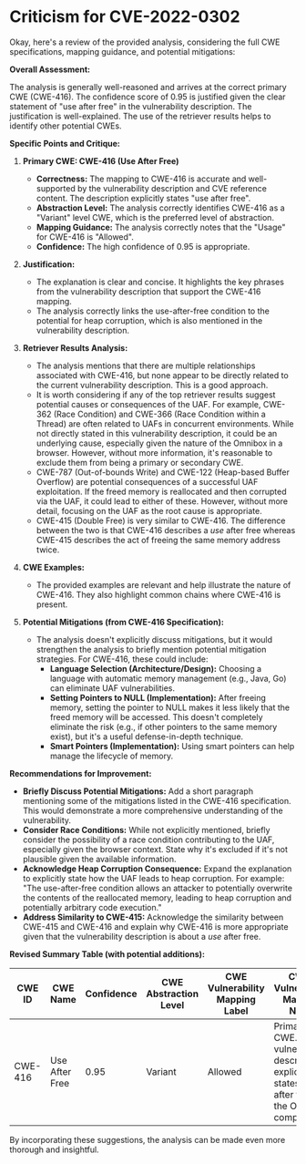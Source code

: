 # Criticism for CVE-2022-0302

Okay, here's a review of the provided analysis, considering the full CWE specifications, mapping guidance, and potential mitigations:

**Overall Assessment:**

The analysis is generally well-reasoned and arrives at the correct primary CWE (CWE-416). The confidence score of 0.95 is justified given the clear statement of "use after free" in the vulnerability description. The justification is well-explained. The use of the retriever results helps to identify other potential CWEs.

**Specific Points and Critique:**

1.  **Primary CWE: CWE-416 (Use After Free)**
    *   **Correctness:** The mapping to CWE-416 is accurate and well-supported by the vulnerability description and CVE reference content.  The description explicitly states "use after free".
    *   **Abstraction Level:** The analysis correctly identifies CWE-416 as a "Variant" level CWE, which is the preferred level of abstraction.
    *   **Mapping Guidance:** The analysis correctly notes that the "Usage" for CWE-416 is "Allowed".
    *   **Confidence:** The high confidence of 0.95 is appropriate.

2.  **Justification:**
    *   The explanation is clear and concise. It highlights the key phrases from the vulnerability description that support the CWE-416 mapping.
    *   The analysis correctly links the use-after-free condition to the potential for heap corruption, which is also mentioned in the vulnerability description.

3.  **Retriever Results Analysis:**
    *   The analysis mentions that there are multiple relationships associated with CWE-416, but none appear to be directly related to the current vulnerability description. This is a good approach.
    *   It is worth considering if any of the top retriever results suggest potential causes or consequences of the UAF. For example, CWE-362 (Race Condition) and CWE-366 (Race Condition within a Thread) are often related to UAFs in concurrent environments. While not directly stated in this vulnerability description, it could be an underlying cause, especially given the nature of the Omnibox in a browser. However, without more information, it's reasonable to exclude them from being a primary or secondary CWE.
    *   CWE-787 (Out-of-bounds Write) and CWE-122 (Heap-based Buffer Overflow) are potential consequences of a successful UAF exploitation. If the freed memory is reallocated and then corrupted via the UAF, it could lead to either of these. However, without more detail, focusing on the UAF as the root cause is appropriate.
    *  CWE-415 (Double Free) is very similar to CWE-416. The difference between the two is that CWE-416 describes a *use* after free whereas CWE-415 describes the act of freeing the same memory address twice.

4.  **CWE Examples:**
    *   The provided examples are relevant and help illustrate the nature of CWE-416. They also highlight common chains where CWE-416 is present.

5.  **Potential Mitigations (from CWE-416 Specification):**
    *   The analysis doesn't explicitly discuss mitigations, but it would strengthen the analysis to briefly mention potential mitigation strategies. For CWE-416, these could include:
        *   **Language Selection (Architecture/Design):**  Choosing a language with automatic memory management (e.g., Java, Go) can eliminate UAF vulnerabilities.
        *   **Setting Pointers to NULL (Implementation):**  After freeing memory, setting the pointer to NULL makes it less likely that the freed memory will be accessed. This doesn't completely eliminate the risk (e.g., if other pointers to the same memory exist), but it's a useful defense-in-depth technique.
        *   **Smart Pointers (Implementation):** Using smart pointers can help manage the lifecycle of memory.

**Recommendations for Improvement:**

*   **Briefly Discuss Potential Mitigations:** Add a short paragraph mentioning some of the mitigations listed in the CWE-416 specification. This would demonstrate a more comprehensive understanding of the vulnerability.
*   **Consider Race Conditions:** While not explicitly mentioned, briefly consider the possibility of a race condition contributing to the UAF, especially given the browser context.  State why it's excluded if it's not plausible given the available information.
*   **Acknowledge Heap Corruption Consequence:** Expand the explanation to explicitly state how the UAF leads to heap corruption. For example: "The use-after-free condition allows an attacker to potentially overwrite the contents of the reallocated memory, leading to heap corruption and potentially arbitrary code execution."
*   **Address Similarity to CWE-415:** Acknowledge the similarity between CWE-415 and CWE-416 and explain why CWE-416 is more appropriate given that the vulnerability description is about a *use* after free.

**Revised Summary Table (with potential additions):**

| CWE ID | CWE Name | Confidence | CWE Abstraction Level | CWE Vulnerability Mapping Label | CWE-Vulnerability Mapping Notes |
|---|---|---|---|---|---|
| CWE-416 | Use After Free | 0.95 | Variant | Allowed | Primary CWE. The vulnerability description explicitly states "use after free" in the Omnibox component. |

By incorporating these suggestions, the analysis can be made even more thorough and insightful.